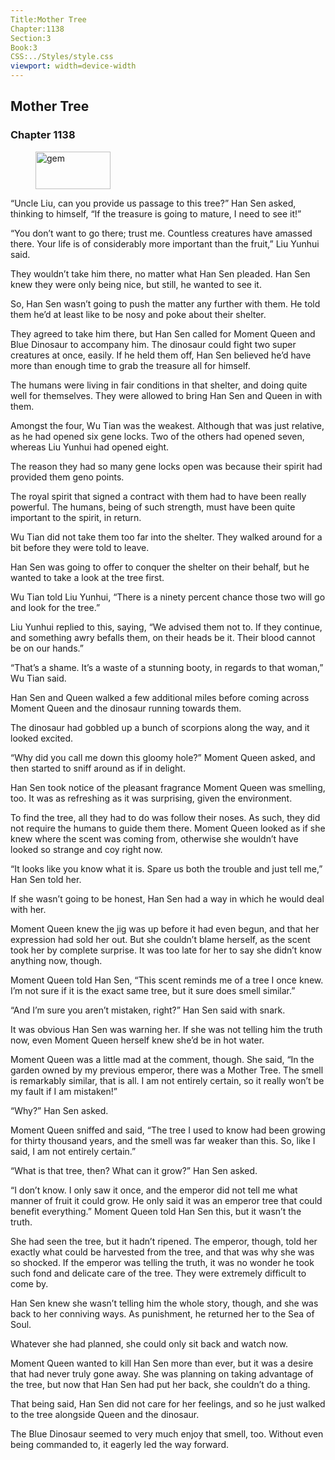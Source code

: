 ```yaml
---
Title:Mother Tree 
Chapter:1138 
Section:3 
Book:3 
CSS:../Styles/style.css 
viewport: width=device-width
---
```

  
## Mother Tree
### Chapter 1138
  
<figure>
	<img src="../Images/gem.gif" alt="gem" id="gem" width="120" height="60" />
</figure>
  

  
“Uncle Liu, can you provide us passage to this tree?” Han Sen asked, thinking to himself, “If the treasure is going to mature, I need to see it!”

“You don’t want to go there; trust me. Countless creatures have amassed there. Your life is of considerably more important than the fruit,” Liu Yunhui said.

They wouldn’t take him there, no matter what Han Sen pleaded. Han Sen knew they were only being nice, but still, he wanted to see it.

So, Han Sen wasn’t going to push the matter any further with them. He told them he’d at least like to be nosy and poke about their shelter.

They agreed to take him there, but Han Sen called for Moment Queen and Blue Dinosaur to accompany him. The dinosaur could fight two super creatures at once, easily. If he held them off, Han Sen believed he’d have more than enough time to grab the treasure all for himself.

The humans were living in fair conditions in that shelter, and doing quite well for themselves. They were allowed to bring Han Sen and Queen in with them.

Amongst the four, Wu Tian was the weakest. Although that was just relative, as he had opened six gene locks. Two of the others had opened seven, whereas Liu Yunhui had opened eight.

The reason they had so many gene locks open was because their spirit had provided them geno points.

The royal spirit that signed a contract with them had to have been really powerful. The humans, being of such strength, must have been quite important to the spirit, in return.

Wu Tian did not take them too far into the shelter. They walked around for a bit before they were told to leave.

Han Sen was going to offer to conquer the shelter on their behalf, but he wanted to take a look at the tree first.

Wu Tian told Liu Yunhui, “There is a ninety percent chance those two will go and look for the tree.”

Liu Yunhui replied to this, saying, “We advised them not to. If they continue, and something awry befalls them, on their heads be it. Their blood cannot be on our hands.”

“That’s a shame. It’s a waste of a stunning booty, in regards to that woman,” Wu Tian said.

Han Sen and Queen walked a few additional miles before coming across Moment Queen and the dinosaur running towards them.

The dinosaur had gobbled up a bunch of scorpions along the way, and it looked excited.

“Why did you call me down this gloomy hole?” Moment Queen asked, and then started to sniff around as if in delight.

Han Sen took notice of the pleasant fragrance Moment Queen was smelling, too. It was as refreshing as it was surprising, given the environment.

To find the tree, all they had to do was follow their noses. As such, they did not require the humans to guide them there. Moment Queen looked as if she knew where the scent was coming from, otherwise she wouldn’t have looked so strange and coy right now.

“It looks like you know what it is. Spare us both the trouble and just tell me,” Han Sen told her.

If she wasn’t going to be honest, Han Sen had a way in which he would deal with her.

Moment Queen knew the jig was up before it had even begun, and that her expression had sold her out. But she couldn’t blame herself, as the scent took her by complete surprise. It was too late for her to say she didn’t know anything now, though.

Moment Queen told Han Sen, “This scent reminds me of a tree I once knew. I’m not sure if it is the exact same tree, but it sure does smell similar.”

“And I’m sure you aren’t mistaken, right?” Han Sen said with snark.

It was obvious Han Sen was warning her. If she was not telling him the truth now, even Moment Queen herself knew she’d be in hot water.

Moment Queen was a little mad at the comment, though. She said, “In the garden owned by my previous emperor, there was a Mother Tree. The smell is remarkably similar, that is all. I am not entirely certain, so it really won’t be my fault if I am mistaken!”

“Why?” Han Sen asked.

Moment Queen sniffed and said, “The tree I used to know had been growing for thirty thousand years, and the smell was far weaker than this. So, like I said, I am not entirely certain.”

“What is that tree, then? What can it grow?” Han Sen asked.

“I don’t know. I only saw it once, and the emperor did not tell me what manner of fruit it could grow. He only said it was an emperor tree that could benefit everything.” Moment Queen told Han Sen this, but it wasn’t the truth.

She had seen the tree, but it hadn’t ripened. The emperor, though, told her exactly what could be harvested from the tree, and that was why she was so shocked. If the emperor was telling the truth, it was no wonder he took such fond and delicate care of the tree. They were extremely difficult to come by.

Han Sen knew she wasn’t telling him the whole story, though, and she was back to her conniving ways. As punishment, he returned her to the Sea of Soul.

Whatever she had planned, she could only sit back and watch now.

Moment Queen wanted to kill Han Sen more than ever, but it was a desire that had never truly gone away. She was planning on taking advantage of the tree, but now that Han Sen had put her back, she couldn’t do a thing.

That being said, Han Sen did not care for her feelings, and so he just walked to the tree alongside Queen and the dinosaur.

The Blue Dinosaur seemed to very much enjoy that smell, too. Without even being commanded to, it eagerly led the way forward.
